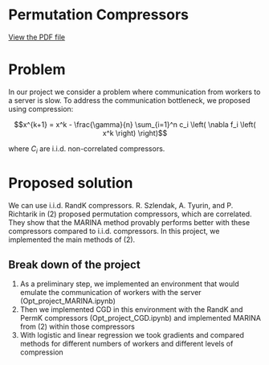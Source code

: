 # Permutation Compressors 
[View the PDF file](PermutationCompressors_OptinML/CGD+Marina.pdf)

# Problem

In our project we consider a problem where communication from workers to a server is slow. To address the communication bottleneck, we proposed using compression:

$$x^{k+1} = x^k - \frac{\gamma}{n} \sum_{i=1}^n c_i \left( \nabla f_i \left( x^k \right) \right)$$

where $C_i$ are i.i.d. non-correlated compressors. 

# Proposed solution
We can use i.i.d. RandK compressors. R. Szlendak, A. Tyurin, and P. Richtarik in (2) proposed permutation compressors, which are correlated. They show that the MARINA method provably performs better with these compressors compared to i.i.d. compressors. In this project, we implemented the main methods of (2).

## Break down of the project
1. As a preliminary step, we implemented an environment that would emulate the communication of workers with the server (Opt_project_MARINA.ipynb)
2. Then we implemented CGD in this environment with the RandK and PermK compressors (Opt_project_CGD.ipynb) and implemented MARINA from (2) within those compressors
3. With logistic and linear regression we took gradients and compared methods for different numbers of workers and different levels of compression

